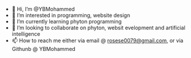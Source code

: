 - 👋 Hi, I’m @YBMohammed
- 👀 I’m interested in programming, website design
- 🌱 I’m currently learning phyton programming
- 💞️ I’m looking to collaborate on phyton, websit evelopment and artificial intelligence
- 📫 How to reach me either via email @ rosese0079@gmail.com, or via Githunb @ YBMohammed

<!---
YBMohammed/YBMohammed is a specialist in Artificial intelligence, networking, and cybersecurity
--->
